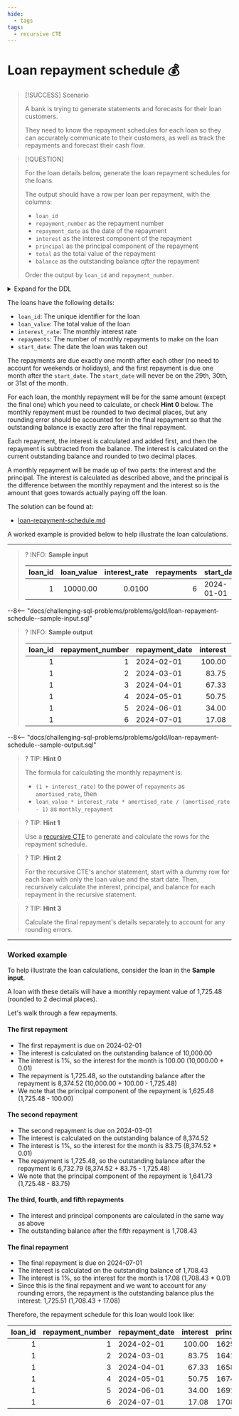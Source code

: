 ```yaml
---
hide:
  - tags
tags:
  - recursive CTE
---
```


# Loan repayment schedule 💰

> [!SUCCESS] Scenario
>
> A bank is trying to generate statements and forecasts for their loan customers.
>
> They need to know the repayment schedules for each loan so they can accurately communicate to their customers, as well as track the repayments and forecast their cash flow.

> [!QUESTION]
>
> For the loan details below, generate the loan repayment schedules for the loans.
>
> The output should have a row per loan per repayment, with the columns:
>
> - `loan_id`
> - `repayment_number` as the repayment number
> - `repayment_date` as the date of the repayment
> - `interest` as the interest component of the repayment
> - `principal` as the principal component of the repayment
> - `total` as the total value of the repayment
> - `balance` as the outstanding balance _after_ the repayment
>
> Order the output by `loan_id` and `repayment_number`.

<details>
<summary>Expand for the DDL</summary>
--8<-- "docs/challenging-sql-problems/problems/gold/loan-repayment-schedule.sql"
</details>

The loans have the following details:

- `loan_id`: The unique identifier for the loan
- `loan_value`: The total value of the loan
- `interest_rate`: The monthly interest rate
- `repayments`: The number of monthly repayments to make on the loan
- `start_date`: The date the loan was taken out

The repayments are due exactly one month after each other (no need to account for weekends or holidays), and the first repayment is due one month after the `start_date`. The `start_date` will never be on the 29th, 30th, or 31st of the month.

For each loan, the monthly repayment will be for the same amount (except the final one) which you need to calculate, or check **Hint 0** below. The monthly repayment must be rounded to two decimal places, but any rounding error should be accounted for in the final repayment so that the outstanding balance is exactly zero after the final repayment.

Each repayment, the interest is calculated and added first, and then the repayment is subtracted from the balance. The interest is calculated on the current outstanding balance and rounded to two decimal places.

A monthly repayment will be made up of two parts: the interest and the principal. The interest is calculated as described above, and the principal is the difference between the monthly repayment and the interest so is the amount that goes towards actually paying off the loan.

The solution can be found at:

- [loan-repayment-schedule.md](../../solutions/gold/loan-repayment-schedule.md)

A worked example is provided below to help illustrate the loan calculations.

---

<!-- prettier-ignore -->
>? INFO: **Sample input**
>
> | loan_id | loan_value | interest_rate | repayments | start_date |
> |--------:|-----------:|--------------:|-----------:|:-----------|
> |       1 |   10000.00 |        0.0100 |          6 | 2024-01-01 |
>
--8<-- "docs/challenging-sql-problems/problems/gold/loan-repayment-schedule--sample-input.sql"

<!-- prettier-ignore -->
>? INFO: **Sample output**
>
> | loan_id | repayment_number | repayment_date | interest | principal |   total | balance |
> |--------:|-----------------:|:---------------|---------:|----------:|--------:|--------:|
> |       1 |                1 | 2024-02-01     |   100.00 |   1625.48 | 1725.48 | 8374.52 |
> |       1 |                2 | 2024-03-01     |    83.75 |   1641.73 | 1725.48 | 6732.79 |
> |       1 |                3 | 2024-04-01     |    67.33 |   1658.15 | 1725.48 | 5074.64 |
> |       1 |                4 | 2024-05-01     |    50.75 |   1674.73 | 1725.48 | 3399.91 |
> |       1 |                5 | 2024-06-01     |    34.00 |   1691.48 | 1725.48 | 1708.43 |
> |       1 |                6 | 2024-07-01     |    17.08 |   1708.43 | 1725.51 |    0.00 |
>
--8<-- "docs/challenging-sql-problems/problems/gold/loan-repayment-schedule--sample-output.sql"

<!-- prettier-ignore -->
>? TIP: **Hint 0**
>
> The formula for calculating the monthly repayment is:
>
> - `(1 + interest_rate)` to the power of `repayments` as `amortised_rate`, then
> - `loan_value * interest_rate * amortised_rate / (amortised_rate - 1)` as `monthly_repayment`

<!-- prettier-ignore -->
>? TIP: **Hint 1**
>
> Use a [recursive CTE](../../../from-excel-to-sql/advanced-concepts/recursive-ctes.md) to generate and calculate the rows for the repayment schedule.

<!-- prettier-ignore -->
>? TIP: **Hint 2**
>
> For the recursive CTE's anchor statement, start with a dummy row for each loan with only the loan value and the start date. Then, recursively calculate the interest, principal, and balance for each repayment in the recursive statement.

<!-- prettier-ignore -->
>? TIP: **Hint 3**
>
> Calculate the final repayment's details separately to account for any rounding errors.

---

### Worked example

To help illustrate the loan calculations, consider the loan in the **Sample input**.

A loan with these details will have a monthly repayment value of 1,725.48 (rounded to 2 decimal places).

Let's walk through a few repayments.

#### The first repayment

- The first repayment is due on 2024-02-01
- The interest is calculated on the outstanding balance of 10,000.00
- The interest is 1%, so the interest for the month is 100.00 (10,000.00 \* 0.01)
- The repayment is 1,725.48, so the outstanding balance after the repayment is 8,374.52 (10,000.00 + 100.00 - 1,725.48)
- We note that the principal component of the repayment is 1,625.48 (1,725.48 - 100.00)

#### The second repayment

- The second repayment is due on 2024-03-01
- The interest is calculated on the outstanding balance of 8,374.52
- The interest is 1%, so the interest for the month is 83.75 (8,374.52 \* 0.01)
- The repayment is 1,725.48, so the outstanding balance after the repayment is 6,732.79 (8,374.52 + 83.75 - 1,725.48)
- We note that the principal component of the repayment is 1,641.73 (1,725.48 - 83.75)

#### The third, fourth, and fifth repayments

- The interest and principal components are calculated in the same way as above
- The outstanding balance after the fifth repayment is 1,708.43

#### The final repayment

- The final repayment is due on 2024-07-01
- The interest is calculated on the outstanding balance of 1,708.43
- The interest is 1%, so the interest for the month is 17.08 (1,708.43 \* 0.01)
- Since this is the final repayment and we want to account for any rounding errors, the repayment is the outstanding balance plus the interest: 1,725.51 (1,708.43 + 17.08)

Therefore, the repayment schedule for this loan would look like:

| loan_id | repayment_number | repayment_date | interest | principal |   total | balance |
| ------: | ---------------: | :------------- | -------: | --------: | ------: | ------: |
|       1 |                1 | 2024-02-01     |   100.00 |   1625.48 | 1725.48 | 8374.52 |
|       1 |                2 | 2024-03-01     |    83.75 |   1641.73 | 1725.48 | 6732.79 |
|       1 |                3 | 2024-04-01     |    67.33 |   1658.15 | 1725.48 | 5074.64 |
|       1 |                4 | 2024-05-01     |    50.75 |   1674.73 | 1725.48 | 3399.91 |
|       1 |                5 | 2024-06-01     |    34.00 |   1691.48 | 1725.48 | 1708.43 |
|       1 |                6 | 2024-07-01     |    17.08 |   1708.43 | 1725.51 |    0.00 |
